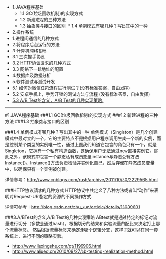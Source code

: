 * 1.JAVA程序基础
  *  1.1 GC(垃圾回收机制)的实现方式
  *  1.2 新建进程的三种方法
  *  1.3 抽象类与接口的区别
  *  1.4 单例模式有哪几种？写出其中的一种
* 2.操作系统
 * 1.进程间通信的几种方式
 * 2.将程序后台运行的方法
* 3.计算机网络基础
 * 3.1 三次握手协议
 * 3.2 [HTTP协议请求的几种方式](#HTTP协议请求的几种方式) 
 * 3.3 网络下一跳地址的配置
*  4.数据库及数据分析
* 5.软件测试与测试开发
 * 5.1 如何对微信红包流程进行测试？(没有标准答案，自由发挥)
 * 5.2 安卓手机上，手势开锁的测试方法与流程 (没有标准答案，自由发挥)
 * [5.3 A/B Test的含义，A/B Test的几种实现策略.](#3.a/btest的含义,a/btest的几种实现策略)
 
 
 
 
 
 
 
***
#1.JAVA程序基础
###1.1 GC(垃圾回收机制)的实现方式
###1.2 新建进程的三种方法
###1.3 抽象类与接口的区别

###1.4 单例模式有哪几种？写出其中的一种
单例模式（Singleton）是几个创建模式中最对立的一个，它的主要特点不是根据用户程序调用生成一个新的实例，而是控制某个类型的实例唯一性，通过上图我们知道它包含的角色只有一个，就是Singleton，它拥有一个私有构造函数，这确保用户无法通过new直接实例它。除此之外，该模式中包含一个静态私有成员变量instance与静态公有方法Instance()。Instance()方法负责检验并实例化自己，然后存储在静态成员变量中，以确保只有一个实例被创建。

详情参考：http://www.cnblogs.com/rush/archive/2011/10/30/2229565.html





###HTTP协议请求的几种方式
HTTP协议中共定义了八种方法或者叫“动作”来表明对Request-URI指定的资源的不同操作方式.

详情可参考：http://blog.csdn.net/zhu_xun/article/details/16939691 


###<span name="3.a/btest的含义,a/btest的几种实现策略">3.A/BTest的含义,A/B Test的几种实现策略</span>
ABtest就是通过特定的标记对流量进行切分（多数是通过hash），根据切分的结果和实验流量的配比来决定打上那个流量标签。 
然后根据流量标签来确定走哪个逻辑分支，这样子就可以在同一套系统上，进行不同的策略实验。
 * http://www.liuxingshe.com/qt/1199906.html
 * http://www.aliued.cn/2010/09/27/ab-testing-realization-method.html

 
